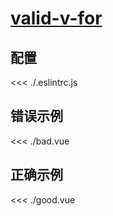 
# [valid-v-for](https://eslint.vuejs.org/rules/valid-v-for.html)

## 配置

<<< ./.eslintrc.js

## 错误示例

<<< ./bad.vue

## 正确示例

<<< ./good.vue
        